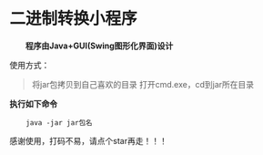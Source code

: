 # 二进制转换小程序

&emsp;&emsp;**程序由Java+GUI(Swing图形化界面)设计**

使用方式：
> 将jar包拷贝到自己喜欢的目录 
>打开cmd.exe，cd到jar所在目录

**执行如下命令**
```
    java -jar jar包名
```

感谢使用，打码不易，请点个star再走！！！
